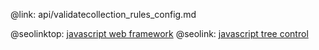@link: api/validatecollection_rules_config.md

@seolinktop: [javascript web framework](https://webix.com)
@seolink: [javascript tree control](https://webix.com/widget/tree/)